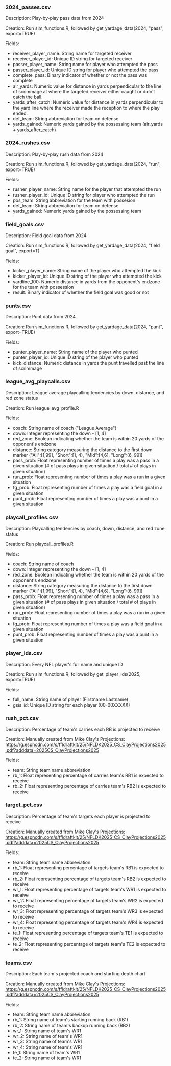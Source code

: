 ### 2024_passes.csv

Description:
Play-by-play pass data from 2024

Creation:
Run sim_functions.R, followed by get_yardage_data(2024, "pass", export=TRUE)

Fields:
* receiver_player_name: String name for targeted receiver
* receiver_player_id: Unique ID string for targeted receiver
* passer_player_name: String name for player who attempted the pass
* passer_player_id: Unique ID string for player who attempted the pass
* complete_pass: Binary indicator of whether or not the pass was complete
* air_yards: Numeric value for distance in yards perpendicular to the line of scrimmage at where the targeted receiver either caught or didn't catch the ball.
* yards_after_catch: Numeric value for distance in yards perpendicular to the yard line where the receiver made the reception to where the play ended.
* def_team: String abbreviation for team on defense
* yards_gained: Numeric yards gained by the possessing team (air_yards + yards_after_catch)

### 2024_rushes.csv

Description:
Play-by-play rush data from 2024

Creation:
Run sim_functions.R, followed by get_yardage_data(2024, "run", export=TRUE)

Fields:
* rusher_player_name: String name for the player that attempted the run
* rusher_player_id: Unique ID string for player who attempted the run
* pos_team: String abbreviation for the team with possesion
* def_team: String abbreviation for team on defense
* yards_gained: Numeric yards gained by the possessing team

### field_goals.csv

Description:
Field goal data from 2024

Creation:
Run sim_functions.R, followed by get_yardage_data(2024, "field goal", export=T)

Fields:
* kicker_player_name: String name of the player who attempted the kick
* kicker_player_id: Unique ID string of the player who attempted the kick
* yardline_100: Numeric distance in yards from the opponent's endzone for the team with possession
* result: Binary indicator of whether the field goal was good or not

### punts.csv

Description:
Punt data from 2024

Creation:
Run sim_functions.R, followed by get_yardage_data(2024, "punt", export=TRUE)

Fields:
* punter_player_name: String name of the player who punted
* punter_player_id: Unique ID string of the player who punted
* kick_distance: Numeric distance in yards the punt travelled past the line of scrimmage

### league_avg_playcalls.csv

Description:
League average playcalling tendencies by down, distance, and red zone status

Creation:
Run league_avg_profile.R

Fields:
* coach: String name of coach ("League Average")
* down: Integer representing the down - [1, 4]
* red_zone: Boolean indicating whether the team is within 20 yards of the opponent's endzone
* distance: String category measuring the distance to the first down marker ("All":[1,99], "Short":[1, 4), "Mid":[4,6], "Long":(6, 99])
* pass_prob: Float representing number of times a play was a pass in a given situation (# of pass plays in given situation / total # of plays in given situation)
* run_prob: Float representing number of times a play was a run in a given situation
* fg_prob: Float representing number of times a play was a field goal in a given situation
* punt_prob: Float representing number of times a play was a punt in a given situation

### playcall_profiles.csv

Description:
Playcalling tendencies by coach, down, distance, and red zone status

Creation:
Run playcall_profiles.R

Fields:
* coach: String name of coach
* down: Integer representing the down - [1, 4]
* red_zone: Boolean indicating whether the team is within 20 yards of the opponent's endzone
* distance: String category measuring the distance to the first down marker ("All":[1,99], "Short":[1, 4), "Mid":[4,6], "Long":(6, 99])
* pass_prob: Float representing number of times a play was a pass in a given situation (# of pass plays in given situation / total # of plays in given situation)
* run_prob: Float representing number of times a play was a run in a given situation
* fg_prob: Float representing number of times a play was a field goal in a given situation
* punt_prob: Float representing number of times a play was a punt in a given situation

### player_ids.csv

Description:
Every NFL player's full name and unique ID

Creation:
Run sim_functions.R, followed by get_player_ids(2025, export=TRUE)

Fields:
* full_name: String name of player (Firstname Lastname)
* gsis_id: Unique ID string for each player (00-00XXXXX)

### rush_pct.csv

Description:
Percentage of team's carries each RB is projected to receive

Creation:
Manually created from Mike Clay's Projections: https://g.espncdn.com/s/ffldraftkit/25/NFLDK2025_CS_ClayProjections2025.pdf?adddata=2025CS_ClayProjections2025

Fields:
* team: String team name abbreviation
* rb_1: Float representing percentage of carries team's RB1 is expected to receive
* rb_2: Float representing percentage of carries team's RB2 is expected to receive

### target_pct.csv

Description:
Percentage of team's targets each player is projected to receive

Creation:
Manually created from Mike Clay's Projections: https://g.espncdn.com/s/ffldraftkit/25/NFLDK2025_CS_ClayProjections2025.pdf?adddata=2025CS_ClayProjections2025

Fields:
* team: String team name abbreviation
* rb_1: Float representing percentage of targets team's RB1 is expected to receive
* rb_2: Float representing percentage of targets team's RB2 is expected to receive
* wr_1: Float representing percentage of targets team's WR1 is expected to receive
* wr_2: Float representing percentage of targets team's WR2 is expected to receive
* wr_3: Float representing percentage of targets team's WR3 is expected to receive
* wr_4: Float representing percentage of targets team's WR4 is expected to receive
* te_1: Float representing percentage of targets team's TE1 is expected to receive
* te_2: Float representing percentage of targets team's TE2 is expected to receive

### teams.csv

Description:
Each team's projected coach and starting depth chart

Creation:
Manually created from Mike Clay's Projections: https://g.espncdn.com/s/ffldraftkit/25/NFLDK2025_CS_ClayProjections2025.pdf?adddata=2025CS_ClayProjections2025

Fields:
* team: String team name abbreviation
* rb_1: String name of team's starting running back (RB1)
* rb_2: String name of team's backup running back (RB2)
* wr_1: String name of team's WR1
* wr_2: String name of team's WR1
* wr_3: String name of team's WR1
* wr_4: String name of team's WR1
* te_1: String name of team's WR1
* te_2: String name of team's WR1